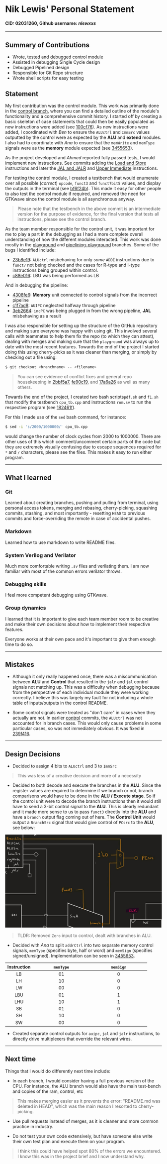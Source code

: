 
# Nik Lewis' Personal Statement
#### CID: 02031260, Github username: _nlewxxs_

---

##  Summary of Contributions
*  Wrote, tested and debugged control module
* Assisted in debugging Single Cycle design
* Debugged Pipelined design
* Responsible for Git Repo structure
* Wrote shell scripts for easy testing

## Statement
My first contribution was the control module. This work was primarily done in the [control branch](https://github.com/EIE2-IAC-Labs/iac-riscv-cw-14/tree/control), where you can find a detailed outline of the module's functionality and a comprehensive commit history.  I started off by creating a basic skeleton of case statements that could then be easily populated as new instructions were added (see [100cf76](https://github.com/EIE2-IAC-Labs/iac-riscv-cw-14/commit/100cf761eba5fb8710903d14fa05fff4dd23216f)). As new instructions were added, I coordinated with *Ben* to ensure the `ALUctrl` and `ImmSrc` values outputted by the control were as expected by the **ALU** and **extend** modules. I also had to coordinate with *Ana* to ensure that the `memWrite` and `memType` signals were as the **memory** module expected (see [3455653](https://github.com/EIE2-IAC-Labs/iac-riscv-cw-14/commit/3455653560415d9f68d63f684f429360c2fc458b)).

As the project developed and *Ahmed* reported fully passed tests, I would implement new instructions. See commits adding the [Load and Store](https://github.com/EIE2-IAC-Labs/iac-riscv-cw-14/commit/c6feef0aedec930ee0ac442a111c3db54f642350) instructions and later the [JAL and JALR](https://github.com/EIE2-IAC-Labs/iac-riscv-cw-14/commit/37407fc20cdaf41d0df2cac020cd3324178bfbdc) and [Upper Immediate](https://github.com/EIE2-IAC-Labs/iac-riscv-cw-14/commit/fe20803580ce7f5978a2d03a57bc576be85df63f) instructions.

For testing the control module, I created a testbench that would enumerate over all possible (_correct_) `opcode`, `funct3` and `funct7bit5` values, and display the outputs in the terminal (see [bf6f24b](https://github.com/EIE2-IAC-Labs/iac-riscv-cw-14/commit/bf6f24bb6f3de1b7281dc5e029fb576b87d257de)). This made it easy for other people to also test the control module if required, and removed the need for GTKwave since the control module is all asynchronous anyway.  

> Please note that the testbench in the above commit is an intermediate version for the purpose of evidence, for the final version that tests all instructions, please see the control branch. 

As the team member responsible for the control unit, it was important for me to play a part in the debugging as I had a more complete overall understanding of how the different modules interacted. This work was done mostly in the [playground](https://github.com/EIE2-IAC-Labs/iac-riscv-cw-14/tree/playground) and [pipelining-playground](https://github.com/EIE2-IAC-Labs/iac-riscv-cw-14/tree/pipelining-playground) branches. Some of the bugs I identified include: 

* [23b8e19](https://github.com/EIE2-IAC-Labs/iac-riscv-cw-14/commit/23b8e1976a9074833a7d60bf2cd98b9f2d0123c4): `ALUctrl` misbehaving for only _some_ `ADDI` instructions due to `funct7` not being checked and the cases for R-type and I-type instructions being grouped within control. 
* [c88e016](https://github.com/EIE2-IAC-Labs/iac-riscv-cw-14/commit/c88e0162e7579b7ac73fa8e54dbf813ba74996f4): LBU was being performed as LB

And in debugging the pipeline: 

* [4308fe6](https://github.com/EIE2-IAC-Labs/iac-riscv-cw-14/commit/4308fe66a0f1e634c7b97b9f75604ae23f35c73e): **Memory** unit connected to control signals from the incorrect pipeline
* [c1f7ad8](https://github.com/EIE2-IAC-Labs/iac-riscv-cw-14/commit/c1f7ad8b7066b7cc5ab9fd0b341f2d6caa9ecab8): `AUIPC` neglected halfway through pipeline
* [3eb2664](https://github.com/EIE2-IAC-Labs/iac-riscv-cw-14/commit/3eb266476a784a51342d2bc410aee3ef67defe29): `incPC` was being plugged in from the wrong pipeline, **JAL** misbehaving as a result

I was also responsible for setting up the structure of the GitHub repository and making sure everyone was happy with using git. This involved several calls with teammates to help them fix the repo (to which they can attest), dealing with merges and making sure that the `playground` was always up to date with the most recent features. Towards the end of the project I started doing this using cherry-picks as it was cleaner than merging, or simply by checking out a file using:
```bash
$ git checkout <branchname> -- <filename>
```
> You can see evidence of conflict fixes and general repo housekeeping in [2bbf5a7](https://github.com/EIE2-IAC-Labs/iac-riscv-cw-14/commit/2bbf5a725cecd6eb0aac0841e7f25205498fc83f), [fe90c19](https://github.com/EIE2-IAC-Labs/iac-riscv-cw-14/commit/fe90c1999ff437ba2c32a5c164a79986bf6540e7), and [17a6a26](https://github.com/EIE2-IAC-Labs/iac-riscv-cw-14/commit/17a6a26246a59403edc62aca53f9f8f696b80a08) as well as many others. 

Towards the end of the project, I created two bash scripts`pdf.sh` and `f1.sh` that modify the testbench `cpu_tb.cpp` and instructions `rom.sv` to run the respective program (see [182461f](https://github.com/EIE2-IAC-Labs/iac-riscv-cw-14/commit/182461f537c4d719b4795cdc34b1b049879c3a62)). 

For this I made use of the `sed` bash command, for instance:
```bash
$ sed -i 's/2000/1000000/' cpu_tb.cpp
```
would change the number of clock cycles from 2000 to 1000000. There are other uses of this which comment/uncomment certain parts of the code but they are extremely visually confusing due to escape sequences required for `*` and `/` characters, please see the files. This makes it easy to run either program. 

---

## What I learned 

### Git
Learned about creating branches, pushing and pulling from terminal, using personal access tokens, merging and rebasing, cherry-picking, squashing commits, stashing, and most importantly - resetting `HEAD` to previous commits and force-overriding the remote in case of accidental pushes.

### Markdown
Learned how to use markdown to write README files.

### System Verilog and Verilator
Much more comfortable writing `.sv` files and verilating them. I am now familiar with most of the common errors verilator throws. 

### Debugging skills
I feel more competent debugging using GTKwave.

### Group dynamics
I learned that it is important to give each team member room to be creative and make their own decisions about how to implement their respective features. 

Everyone works at their own pace and it's important to give them enough time to do so. 

---

## Mistakes

* Although it only really happened once, there was a miscommunication between **ALU** and **Control** that resulted in the `jalr` and `jal` control signals not matching up. This was a difficulty when debugging because from the perspective of each individual module they were working correctly. I believe this was largely my fault for not including a whole table of inputs/outputs in the control README. 

* Some control signals were treated as "don't care" in cases when they actually are not. In earlier [control](https://github.com/EIE2-IAC-Labs/iac-riscv-cw-14/tree/control) commits, the `ALUctrl` was not accounted for in branch cases. This would only cause problems in some particular cases, so was not immediately obvious. It was fixed in [239f416](https://github.com/EIE2-IAC-Labs/iac-riscv-cw-14/commit/239f416608988a948125b2ca81511129e7186454).

--- 

## Design Decisions
* Decided to assign 4 bits to `ALUctrl` and 3 to `ImmSrc`
> This was less of a creative decision and more of a necessity
* Decided to both decode and execute the branches in the **ALU**. Since the register values are required to determine if we branch or not, branch comparisons would have to be done in the **ALU / Execute stage**. So if the control unit were to decode the branch instructions then it would still have to send a 3-bit control signal to the **ALU**. This is clearly redundant and it made more sense to us to pass `funct3` directly into the **ALU** and have a `branch` output flag coming out of here. 
The **Control Unit** would output a `BranchSrc` signal that would give control of `PCsrc` to the **ALU**, see below:

![BranchSrc Explained](statements/images/branchexplained.jpg)

> TLDR: Removed `Zero` input to control, dealt with branches in ALU.

* Decided with _Ana_ to split `addrCtrl` into two separate memory control signals, `memType` (specifies byte, half or word) and `memSign` (specifies signed/unsigned). Implementation can be seen in [3455653](https://github.com/EIE2-IAC-Labs/iac-riscv-cw-14/commit/3455653560415d9f68d63f684f429360c2fc458b). 


| Instruction | &nbsp; &nbsp; &nbsp; &nbsp; &nbsp; &nbsp; &nbsp; &nbsp; `memType` &nbsp; &nbsp; &nbsp; &nbsp; &nbsp; &nbsp; &nbsp; &nbsp; | &nbsp; &nbsp; &nbsp; &nbsp; &nbsp; &nbsp; &nbsp; &nbsp; `memSign` &nbsp; &nbsp; &nbsp; &nbsp; &nbsp; &nbsp; &nbsp; &nbsp;|
|:--------------:|:--------------:|:--------:|            
| LB | 01 | 0
| LH | 10 | 0
| LW | 00 | 0
| LBU | 01 | 1
| LHU | 10 | 1
| SB | 01 | 0
| SH | 10 | 0
| SW | 00 | 0

* Created separate control outputs for `auipc`, `jal` and `jalr` instructions, to directly drive multiplexers that override the relevant wires. 

---

## Next time
Things that I would do differently next time include:

* In each branch, I would consider having a full previous version of the CPU. For instance, the ALU branch would also have the main test-bench and copies of the ram, control, etc
> This makes merging easier as it prevents the error: "README.md was deleted in HEAD", which was the main reason I resorted to cherry-picking. 

* Use pull requests instead of merges, as it is cleaner and more common practice in industry.

* Do not test your own code extensively, but have someone else write their own test plan and execute them on your program. 

> I think this could have helped spot 80% of the errors we encountered.  I know this was in the project brief and I now understand why. 
